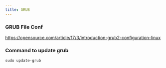 ```yaml
---
title: GRUB
---
```


### GRUB File Conf

https://opensource.com/article/17/3/introduction-grub2-configuration-linux

### Command to update grub

```
sudo update-grub
```

